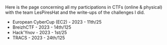 Here is the page concerning all my participations in CTFs (online & physical) with the team LesPiresHat and the write-ups of the challenges I did.

- European CyberCup (EC2) - 2023 - 11th/25
- BreizhCTF - 2023 - 14th/125
- Hack'Ynov - 2023 - 1st/25
- TRACS - 2023 - 24th/125
